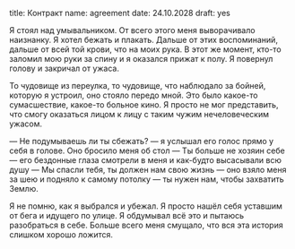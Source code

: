 title: Контракт
name: agreement
date: 24.10.2028
draft: yes

Я стоял над умывальником. От всего этого меня выворачивало наизнанку. Я хотел бежать и плакать. Дальше от этих воспоминаний, дальше от всей той крови, что на моих рука. В этот же момент, кто-то заломил мою руки за спину и я оказался прижат к полу. Я повернул голову и закричал от ужаса.

То чудовище из переулка, то чудовище, что наблюдало за бойней, которую я устроил, оно стояло передо мной. Это было какое-то сумасшествие, какое-то больное кино. Я просто не мог представить, что смогу оказаться лицом к лицу с таким чужим нечеловеческим ужасом.

— Не подумываешь ли ты сбежать? — я услышал его голос прямо у себя в голове. Оно бросило меня об стол — Ты больше не хозяин себе — его бездонные глаза смотрели в меня и как-будто высасывали всю душу — Мы спасли тебя, ты должен нам свою жизнь — оно взяло меня за шею и подняло к самому потолку — ты нужен нам, чтобы захватить Землю.

Я не помню, как я выбрался и убежал. Я просто нашёл себя уставшим от бега и идущего по улице. Я обдумывал всё это и пытаюсь разобраться в себе. Больше всего меня смущало, что вся эта история слишком хорошо ложится.
